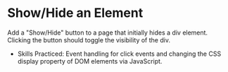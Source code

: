 # Show/Hide an Element

Add a "Show/Hide" button to a page that initially hides a div element. Clicking the button should toggle the visibility of the div.

- Skills Practiced: Event handling for click events and changing the CSS display property of DOM elements via JavaScript.